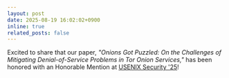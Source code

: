 ```yaml
---
layout: post
date: 2025-08-19 16:02:02+0900
inline: true
related_posts: false
---
```


Excited to share that our paper, _"Onions Got Puzzled: On the Challenges of Mitigating Denial-of-Service Problems in Tor Onion Services,"_ has been honored with an Honorable Mention at [USENIX Security '25](https://www.usenix.org/conference/usenixsecurity25)!
